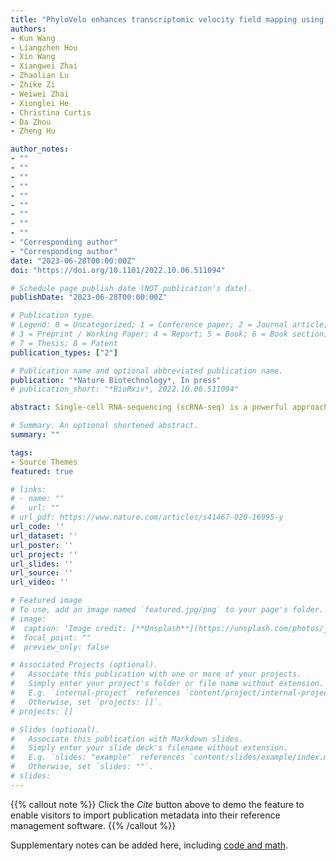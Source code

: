 ```yaml
---
title: "PhyloVelo enhances transcriptomic velocity field mapping using monotonically expressed genes"
authors:
- Kun Wang
- Liangzhen Hou
- Xin Wang
- Xiangwei Zhai
- Zhaolian Lu
- Zhike Zi
- Weiwei Zhai
- Xionglei He
- Christina Curtis
- Da Zhou
- Zheng Hu

author_notes:
- ""
- ""
- ""
- ""
- ""
- ""
- ""
- ""
- ""
- "Corresponding author"
- "Corresponding author"
date: "2023-06-28T00:00:00Z"
doi: "https://doi.org/10.1101/2022.10.06.511094"

# Schedule page publish date (NOT publication's date).
publishDate: "2023-06-28T00:00:00Z"

# Publication type.
# Legend: 0 = Uncategorized; 1 = Conference paper; 2 = Journal article;
# 3 = Preprint / Working Paper; 4 = Report; 5 = Book; 6 = Book section;
# 7 = Thesis; 8 = Patent
publication_types: ["2"]

# Publication name and optional abbreviated publication name.
publication: "*Nature Biotechnology*, In press"
# publication_short: "*BioRxiv*, 2022.10.06.511094"

abstract: Single-cell RNA-sequencing (scRNA-seq) is a powerful approach for studying cellular differentiation, but accurately tracking cell-fate transitions can be challenging, especially in disease conditions. Here, we introduce PhyloVelo, a computational framework that estimates the velocity of transcriptomic dynamics by using monotonically expressed genes (MEGs), or genes with expression patterns that either increase or decrease, but don’t cycle, through phylogenetic time. Through integration of scRNA-seq data with lineage information, PhyloVelo identifies MEGs and reconstructs a transcriptomic velocity field. We validate PhyloVelo using simulated data and C. elegans ground-truth data, successfully recovering linear, bifurcated, and convergent differentiations. Applying PhyloVelo to seven lineage-traced scRNA-seq datasets, generated via CRISPR/Cas9 editing, lentiviral barcoding or immune repertoire profiling, demonstrates its high accuracy and robustness in inferring complex lineage trajectories, while outperforming RNA velocity. Additionally, we discover that MEGs across tissues and organisms share similar functions in translation and ribosome biogenesis.

# Summary. An optional shortened abstract.
summary: ""

tags:
- Source Themes
featured: true

# links:
# - name: ""
#   url: ""
# url_pdf: https://www.nature.com/articles/s41467-020-16995-y
url_code: ''
url_dataset: ''
url_poster: ''
url_project: ''
url_slides: ''
url_source: ''
url_video: ''

# Featured image
# To use, add an image named `featured.jpg/png` to your page's folder. 
# image:
#  caption: 'Image credit: [**Unsplash**](https://unsplash.com/photos/jdD8gXaTZsc)'
#  focal_point: ""
#  preview_only: false

# Associated Projects (optional).
#   Associate this publication with one or more of your projects.
#   Simply enter your project's folder or file name without extension.
#   E.g. `internal-project` references `content/project/internal-project/index.md`.
#   Otherwise, set `projects: []`.
# projects: []

# Slides (optional).
#   Associate this publication with Markdown slides.
#   Simply enter your slide deck's filename without extension.
#   E.g. `slides: "example"` references `content/slides/example/index.md`.
#   Otherwise, set `slides: ""`.
# slides:
---
```


{{% callout note %}}
Click the *Cite* button above to demo the feature to enable visitors to import publication metadata into their reference management software.
{{% /callout %}}

Supplementary notes can be added here, including [code and math](https://sourcethemes.com/academic/docs/writing-markdown-latex/).
